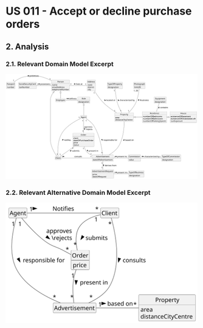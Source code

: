 # US 011 - Accept or decline purchase orders

## 2. Analysis

### 2.1. Relevant Domain Model Excerpt 

![Domain Model](svg/us011-domain-model.svg)

### 2.2. Relevant Alternative Domain Model Excerpt

![Domain Model](svg/us011-domain-model-alt.svg)